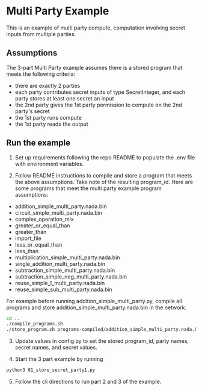 # Multi Party Example

This is an example of multi party compute, computation involving secret inputs from multiple parties.

## Assumptions

The 3-part Multi Party example assumes there is a stored program that meets the following criteria:

- there are exactly 2 parties
- each party contributes secret inputs of type SecretInteger, and each party stores at least one secret an input
- the 2nd party gives the 1st party permission to compute on the 2nd party's secret
- the 1st party runs compute
- the 1st party reads the output

## Run the example

1. Set up requirements following the repo README to populate the .env file with environment variables.

2. Follow README instructions to compile and store a program that meets the above assumptions. Take note of the resulting program_id. Here are some programs that meet the multi party example program assumptions:

- addition_simple_multi_party.nada.bin
- circuit_simple_multi_party.nada.bin
- complex_operation_mix
- greater_or_equal_than
- greater_than
- import_file
- less_or_equal_than
- less_than
- multiplication_simple_multi_party.nada.bin
- single_addition_multi_party.nada.bin
- subtraction_simple_multi_party.nada.bin
- subtraction_simple_neg_multi_party.nada.bin
- reuse_simple_1_multi_party.nada.bin
- reuse_simple_sub_multi_party.nada.bin

For example before running addition_simple_multi_party.py, compile all programs and store addition_simple_multi_party.nada.bin in the network.

```bash
cd ..
./compile_programs.sh
./store_program.sh programs-compiled/addition_simple_multi_party.nada.bin
```

3. Update values in config.py to set the stored program_id, party names, secret names, and secret values.

4. Start the 3 part example by running

```bash
python3 01_store_secret_party1.py
```

5. Follow the cli directions to run part 2 and 3 of the example.
